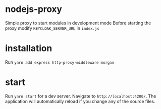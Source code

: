 # nodejs-proxy
Simple proxy to start modules in development mode
Before starting the proxy modify `KEYCLOAK_SERVER_URL` in `index.js` 

# installation
Run `yarn add express http-proxy-middleware morgan`

# start
Run `yarn start` for a dev server. Navigate to `http://localhost:4200/`. The application will automatically reload if you change any of the source files.
